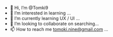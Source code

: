 - 👋 Hi, I’m @Tomki9
- 👀 I’m interested in learning ...
- 🌱 I’m currently learning UX / UI ...
- 💞️ I’m looking to collaborate on searching...
- 📫 How to reach me tomoki.nine@gmail.com ...

<!---
Tomki9/Tomki9 is a ✨ special ✨ repository because its `README.md` (this file) appears on your GitHub profile.
You can click the Preview link to take a look at your changes.
--->
